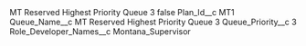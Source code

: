 <?xml version="1.0" encoding="UTF-8"?>
<CustomMetadata xmlns="http://soap.sforce.com/2006/04/metadata" xmlns:xsi="http://www.w3.org/2001/XMLSchema-instance" xmlns:xsd="http://www.w3.org/2001/XMLSchema">
    <label>MT Reserved Highest Priority Queue 3</label>
    <protected>false</protected>
    <values>
        <field>Plan_Id__c</field>
        <value xsi:type="xsd:string">MT1</value>
    </values>
    <values>
        <field>Queue_Name__c</field>
        <value xsi:type="xsd:string">MT Reserved Highest Priority Queue 3</value>
    </values>
    <values>
        <field>Queue_Priority__c</field>
        <value xsi:type="xsd:string">3</value>
    </values>
    <values>
        <field>Role_Developer_Names__c</field>
        <value xsi:type="xsd:string">Montana_Supervisor</value>
    </values>
</CustomMetadata>
